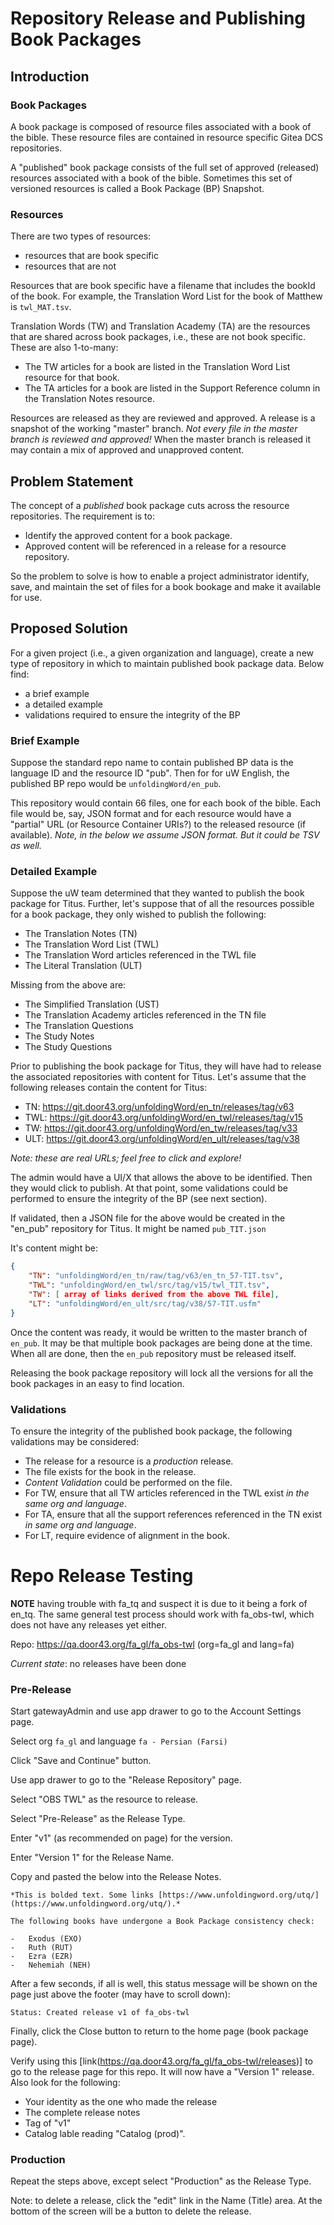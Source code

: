 # Repository Release and Publishing Book Packages

## Introduction

### Book Packages
A book package is composed of resource files associated with a book of the bible. These resource files are contained in resource specific Gitea DCS repositories. 

A "published" book package consists of the full set of approved (released) resources associated with a book of the bible. Sometimes this set of versioned resources is called a Book Package (BP) Snapshot.

### Resources
There are two types of resources:
- resources that are book specific
- resources that are not

Resources that are book specific have a filename that includes the bookId of the book. For example, the Translation Word List for the book of Matthew is `twl_MAT.tsv`.

Translation Words (TW) and Translation Academy (TA) are the resources that are shared across book packages, i.e., these are not book specific. These are also 1-to-many:
- The TW articles for a book are listed in the Translation Word List resource for that book.
- The TA articles for a book are listed in the Support Reference column in the Translation Notes resource.

Resources are released as they are reviewed and approved. A release is a snapshot of the working "master" branch. *Not every file in the master branch is reviewed and approved!* When the master branch is released it may contain a mix of approved and unapproved content.

## Problem Statement
The concept of a *published* book package cuts across the resource repositories. The requirement is to:
- Identify the approved content for a book package.
- Approved content will be referenced in a release for a resource repository.

So the problem to solve is how to enable a project administrator identify, save, and maintain the set of files for a book bookage and make it available for use.

## Proposed Solution
For a given project (i.e., a given organization and language), create a new type of repository in which to maintain published book package data. Below find:
- a brief example
- a detailed example
- validations required to ensure the integrity of the BP

### Brief Example
Suppose the standard repo name to contain published BP data is the language ID and the resource ID "pub". Then for for uW English, the published BP repo would be `unfoldingWord/en_pub`.

This repository would contain 66 files, one for each book of the bible. Each file would be, say, JSON format and for each resource would have a "partial" URL (or Resource Container URIs?) to the released resource (if available). *Note, in the below we assume JSON format. But it could be TSV as well.*

### Detailed Example
Suppose the uW team determined that they wanted to publish the book package for Titus. Further, let's suppose that of all the resources possible for a book package, they only wished to publish the following:
- The Translation Notes (TN)
- The Translation Word List (TWL)
- The Translation Word articles referenced in the TWL file
- The Literal Translation (ULT)

Missing from the above are:
- The Simplified Translation (UST)
- The Translation Academy articles referenced in the TN file
- The Translation Questions
- The Study Notes
- The Study Questions

Prior to publishing the book package for Titus, they will have had to release the associated repositories with content for Titus. Let's assume that the following releases contain the content for Titus:
- TN: https://git.door43.org/unfoldingWord/en_tn/releases/tag/v63
- TWL: https://git.door43.org/unfoldingWord/en_twl/releases/tag/v15
- TW: https://git.door43.org/unfoldingWord/en_tw/releases/tag/v33
- ULT: https://git.door43.org/unfoldingWord/en_ult/releases/tag/v38

*Note: these are real URLs; feel free to click and explore!*

The admin would have a UI/X that allows the above to be identified. Then they would click to publish. At that point, some validations could be performed to ensure the integrity of the BP (see next section).

If validated, then a JSON file for the above would be created in the "en_pub" repository for Titus. It might be named `pub_TIT.json`

It's content might be:
```json
{
	"TN": "unfoldingWord/en_tn/raw/tag/v63/en_tn_57-TIT.tsv",
	"TWL": "unfoldingWord/en_twl/src/tag/v15/twl_TIT.tsv",
	"TW": [ array of links derived from the above TWL file],
	"LT": "unfoldingWord/en_ult/src/tag/v38/57-TIT.usfm"
}
```

Once the content was ready, it would be written to the master branch of `en_pub`. It may be that multiple book packages are being done at the time. When all are done, then the `en_pub` repository must be released itself.

Releasing the book package repository will lock all the versions for all the book packages in an easy to find location.


### Validations
To ensure the integrity of the published book package, the following validations may be considered:
- The release for a resource is a *production* release.
- The file exists for the book in the release.
- *Content Validation* could be performed on the file.
- For TW, ensure that all TW articles referenced in the TWL exist *in the same org and language*.
- For TA, ensure that all the support references referenced in the TN exist *in same org and language*.
- For LT, require evidence of alignment in the book.



# Repo Release Testing

**NOTE** having trouble with fa_tq and suspect it is due to it being a fork of en_tq. The same general test process should work with fa_obs-twl, which does not have any releases yet either.

Repo: https://qa.door43.org/fa_gl/fa_obs-twl
(org=fa_gl and lang=fa)

*Current state*: no releases have been done

### Pre-Release 
Start gatewayAdmin and use app drawer to go to the Account Settings page.

Select org `fa_gl` and language `fa - Persian (Farsi)`

Click "Save and Continue" button.

Use app drawer to go to the "Release Repository" page.

Select "OBS TWL" as the resource to release.

Select "Pre-Release" as the Release Type.

Enter "v1" (as recommended on page) for the version.

Enter "Version 1" for the Release Name.

Copy and pasted the below into the Release Notes.
```
*This is bolded text. Some links [https://www.unfoldingword.org/utq/](https://www.unfoldingword.org/utq/).*

The following books have undergone a Book Package consistency check:

-   Exodus (EXO)
-   Ruth (RUT)
-   Ezra (EZR)
-   Nehemiah (NEH)
```

After a few seconds, if all is well, this status message will be shown on the page just above the footer (may have to scroll down):
```
Status: Created release v1 of fa_obs-twl
```
Finally, click the Close button to return to the home page (book package page).

Verify using this [link(https://qa.door43.org/fa_gl/fa_obs-twl/releases)] to go to the release page for this repo. It will now have a "Version 1" release. Also look for the following:
- Your identity as the one who made the release
- The complete release notes
- Tag of "v1"
- Catalog lable reading "Catalog (prod)".

### Production

Repeat the steps above, except select "Production" as the Release Type.

Note: to delete a release, click the "edit" link in the Name (Title) area. At the bottom of the screen will be a button to delete the release.
